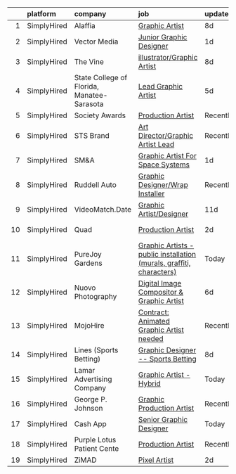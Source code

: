 

|    | platform    | company                                    | job                                                                                                                                                                             | update_time   | location         |
|---:|:------------|:-------------------------------------------|:--------------------------------------------------------------------------------------------------------------------------------------------------------------------------------|:--------------|:-----------------|
|  1 | SimplyHired | Alaffia                                    | [Graphic Artist](https://www.simplyhired.com/job/Dmd0oy6PVVdd1i8pZSvRBw120_kxIQQ2war6BCAQr0IbWIsVIT5NJQ?q=graphic+artist)                                                       | 8d            | Remote           |
|  2 | SimplyHired | Vector Media                               | [Junior Graphic Designer](https://www.simplyhired.com/job/L8V7SNDBdp0hVbdPd0M8vPOU1ULSXL3KguIg3q1L_NO55PSbcg7v1Q?q=graphic+artist)                                              | 1d            | Remote           |
|  3 | SimplyHired | The Vine                                   | [illustrator/Graphic Artist](https://www.simplyhired.com/job/040rqe25tJBnu8D0Zi5sbZV8dDFfFox-I1IyIjGrU1DtWb1SXj9JcA?q=graphic+artist)                                           | 8d            | Sunnyvale, CA    |
|  4 | SimplyHired | State College of Florida, Manatee-Sarasota | [Lead Graphic Artist](https://www.simplyhired.com/job/-SF0vqCnKY8G2wv8PBI-5UA9AxNBwzqPyWhPL88llmIanJgMXR3JyA?q=graphic+artist)                                                  | 5d            | Bradenton, FL    |
|  5 | SimplyHired | Society Awards                             | [Production Artist](https://www.simplyhired.com/job/34oM_BxVK3JeuTdNEsFR5T0qPAgbuynWO_MJbvBXFOx-US7AuZbdlw?q=graphic+artist)                                                    | Recently      | Grove, OK        |
|  6 | SimplyHired | STS Brand                                  | [Art Director/Graphic Artist Lead](https://www.simplyhired.com/job/akin__TCdCvxKGiR-LaphKTJM_77sEAfNdILyba64bRC5V3doRSZXQ?q=graphic+artist)                                     | Recently      | Houston, TX      |
|  7 | SimplyHired | SM&A                                       | [Graphic Artist For Space Systems](https://www.simplyhired.com/job/FQd84VOh2mv3TznU2vl2pnEKqQQWd_WsglftaPP6OfflevYAs5TnjQ?q=graphic+artist)                                     | 1d            | Remote           |
|  8 | SimplyHired | Ruddell Auto                               | [Graphic Designer/Wrap Installer](https://www.simplyhired.com/job/ajBuBy_i5ox-3IxXVO1Z0h4bkN1J6RZN4kDRj4Q2JSc_MWJ3RHVkbQ?q=graphic+artist)                                      | Recently      | Port Angeles, WA |
|  9 | SimplyHired | VideoMatch.Date                            | [Graphic Artist/Designer](https://www.simplyhired.com/job/S5LYpDgzcaU86yYAO9Mxac0c5d9HvhmOH1vDvTAeFsONONgc2KNa-g?q=graphic+artist)                                              | 11d           | Remote           |
| 10 | SimplyHired | Quad                                       | [Production Artist](https://www.simplyhired.com/job/697-EwVEXet-aqFLEOU8dUTND33gTKmfXpKF8FBdjCy6TlnJeeVMIw?q=graphic+artist)                                                    | 2d            | Modesto, CA      |
| 11 | SimplyHired | PureJoy Gardens                            | [Graphic Artists - public installation (murals, graffiti, characters)](https://www.simplyhired.com/job/fxt-4_uwMBP8iFqKaQkyaIvEL0MtnMV9uM7Fp3A6KTB_OPrl740a4w?q=graphic+artist) | Today         | Remote           |
| 12 | SimplyHired | Nuovo Photography                          | [Digital Image Compositor & Graphic Artist](https://www.simplyhired.com/job/lu1eKOwKlTpeEgwm8h7D7QXTExPlRMm7qGhSMSKwarwNj9WSz4pbxA?q=graphic+artist)                            | 6d            | Remote           |
| 13 | SimplyHired | MojoHire                                   | [Contract: Animated Graphic Artist needed](https://www.simplyhired.com/job/ovVyW--6IKqUiAUFwPPalkwGXONGUmNgdifn84_od-0LBo0z2vYqHg?q=graphic+artist)                             | Recently      | Campbell, CA     |
| 14 | SimplyHired | Lines (Sports Betting)                     | [Graphic Designer -- Sports Betting](https://www.simplyhired.com/job/9MH1u5sX_xo7GMZpkpBjOudZNHzJuMZxkcly-rKdVAHWe8qVNM_C1w?q=graphic+artist)                                   | 8d            | Remote           |
| 15 | SimplyHired | Lamar Advertising Company                  | [Graphic Artist - Hybrid](https://www.simplyhired.com/job/3z355TpdLm_RkTNcxHaU6jNS2jfsnXji3jPg7h_slrN-ZfxmHO0OVA?q=graphic+artist)                                              | Today         | Baton Rouge, LA  |
| 16 | SimplyHired | George P. Johnson                          | [Graphic Production Artist](https://www.simplyhired.com/job/UTgjSYwAZC6G2SmY6e3iF48cscbMlR0Wi1oSPidg1lOrTI8MjFw5_w?q=graphic+artist)                                            | Recently      | Smyrna, TN       |
| 17 | SimplyHired | Cash App                                   | [Senior Graphic Designer](https://www.simplyhired.com/job/-ZhW43kA-AM40K0fVJ5UlFhCQLLnGmZwVz_bMAF96fL4tsC_SJuWww?q=graphic+artist)                                              | Today         | New York, NY     |
| 18 | SimplyHired | Purple Lotus Patient Cente                 | [Production Artist](https://www.simplyhired.com/job/U0hnTHWaHaHzxd5d0iBKP7Tu-e04vIbM2Ust0TgcokTkiEbRbsFlVQ?q=graphic+artist)                                                    | Recently      | San Jose, CA     |
| 19 | SimplyHired | ZiMAD                                      | [Pixel Artist](https://www.simplyhired.com/job/RzBLtz2UUJBFLAMQ55GofeksIDqO1AfUW_FovMbd-JvflTCUmJT3Tg?q=graphic+artist)                                                         | 2d            | Remote           |